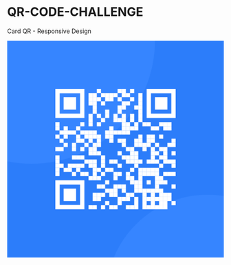 # QR-CODE-CHALLENGE
Card QR - Responsive Design

<img src="images/image-qr-code.png" alt="Qr Code" />
